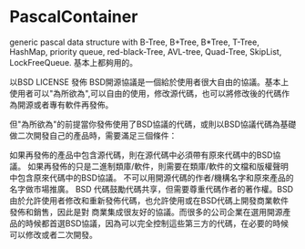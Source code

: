 # PascalContainer
generic pascal data structure with 
B-Tree,
B+Tree,
B*Tree,
T-Tree,
HashMap,
priority queue, 
red-black-Tree,
AVL-tree,
Quad-Tree,
SkipList,
LockFreeQueue.
基本上都夠用的。

以BSD LICENSE 發佈
BSD開源協議是一個給於使用者很大自由的協議。基本上使用者可以"為所欲為",可以自由的使用，修改源代碼，也可以將修改後的代碼作為開源或者專有軟件再發佈。

但"為所欲為"的前提當你發佈使用了BSD協議的代碼，或則以BSD協議代碼為基礎做二次開發自己的產品時，需要滿足三個條件：

如果再發佈的產品中包含源代碼，則在源代碼中必須帶有原來代碼中的BSD協議。
如果再發佈的只是二進制類庫/軟件，則需要在類庫/軟件的文檔和版權聲明中包含原來代碼中的BSD協議。
不可以用開源代碼的作者/機構名字和原來產品的名字做市場推廣。
BSD 代碼鼓勵代碼共享，但需要尊重代碼作者的著作權。BSD由於允許使用者修改和重新發佈代碼，也允許使用或在BSD代碼上開發商業軟件發佈和銷售，因此是對 商業集成很友好的協議。而很多的公司企業在選用開源產品的時候都首選BSD協議，因為可以完全控制這些第三方的代碼，在必要的時候可以修改或者二次開發。

